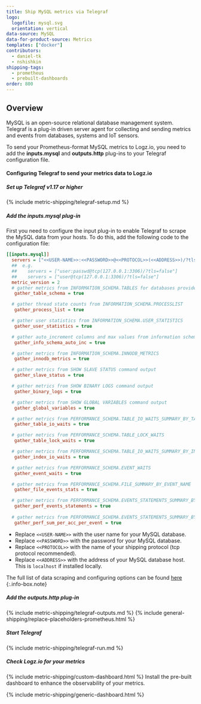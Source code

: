 ```yaml
---
title: Ship MySQL metrics via Telegraf
logo:
  logofile: mysql.svg
  orientation: vertical
data-source: MySQL
data-for-product-source: Metrics
templates: ["docker"]
contributors:
  - daniel-tk
  - nshishkin
shipping-tags:  
  - prometheus
  - prebuilt-dashboards
order: 800
---
```


## Overview

MySQL is an open-source relational database management system. Telegraf is a plug-in driven server agent for collecting and sending metrics and events from databases, systems and IoT sensors.

To send your Prometheus-format MySQL metrics to Logz.io, you need to add the **inputs.mysql** and **outputs.http** plug-ins to your Telegraf configuration file.

#### Configuring Telegraf to send your metrics data to Logz.io

<div class="tasklist">

##### Set up Telegraf v1.17 or higher

{% include metric-shipping/telegraf-setup.md %}

##### Add the inputs.mysql plug-in

First you need to configure the input plug-in to enable Telegraf to scrape the MySQL data from your hosts. To do this, add the following code to the configuration file:

``` ini
[[inputs.mysql]]
  servers = ["<<USER-NAME>>:<<PASSWORD>>@<<PROTOCOL>>(<<ADDRESS>>)/?tls=false"]
  ##  e.g.
  ##    servers = ["user:passwd@tcp(127.0.0.1:3306)/?tls=false"]
  ##    servers = ["user@tcp(127.0.0.1:3306)/?tls=false"]
  metric_version = 2
  # gather metrics from INFORMATION_SCHEMA.TABLES for databases provided above list
   gather_table_schema = true

  # gather thread state counts from INFORMATION_SCHEMA.PROCESSLIST
   gather_process_list = true

  # gather user statistics from INFORMATION_SCHEMA.USER_STATISTICS
   gather_user_statistics = true

  # gather auto_increment columns and max values from information schema
   gather_info_schema_auto_inc = true

  # gather metrics from INFORMATION_SCHEMA.INNODB_METRICS
   gather_innodb_metrics = true

  # gather metrics from SHOW SLAVE STATUS command output
   gather_slave_status = true

  # gather metrics from SHOW BINARY LOGS command output
   gather_binary_logs = true

  # gather metrics from SHOW GLOBAL VARIABLES command output
   gather_global_variables = true

  # gather metrics from PERFORMANCE_SCHEMA.TABLE_IO_WAITS_SUMMARY_BY_TABLE
   gather_table_io_waits = true

  # gather metrics from PERFORMANCE_SCHEMA.TABLE_LOCK_WAITS
   gather_table_lock_waits = true

  # gather metrics from PERFORMANCE_SCHEMA.TABLE_IO_WAITS_SUMMARY_BY_INDEX_USAGE
   gather_index_io_waits = true

  # gather metrics from PERFORMANCE_SCHEMA.EVENT_WAITS
   gather_event_waits = true

  # gather metrics from PERFORMANCE_SCHEMA.FILE_SUMMARY_BY_EVENT_NAME
   gather_file_events_stats = true

  # gather metrics from PERFORMANCE_SCHEMA.EVENTS_STATEMENTS_SUMMARY_BY_DIGEST
   gather_perf_events_statements = true
  
  # gather metrics from PERFORMANCE_SCHEMA.EVENTS_STATEMENTS_SUMMARY_BY_ACCOUNT_BY_EVENT_NAME
   gather_perf_sum_per_acc_per_event = true
```

* Replace `<<USER-NAME>>` with the user name for your MySQL database.
* Replace `<<PASSWORD>>` with the password for your MySQL database.
* Replace `<<PROTOCOL>>` with the name of your shipping protocol (tcp protocol recommended).
* Replace `<<ADDRESS>>` with the address of your MySQL database host. This is `localhost` if installed locally.

<!-- info-box-start:info -->
The full list of data scraping and configuring options can be found [here](https://github.com/influxdata/telegraf/blob/release-1.18/plugins/inputs/mysql/README.md)
{:.info-box.note}
<!-- info-box-end -->

##### Add the outputs.http plug-in
  
{% include metric-shipping/telegraf-outputs.md %}
{% include general-shipping/replace-placeholders-prometheus.html %}

##### Start Telegraf

{% include metric-shipping/telegraf-run.md %}

##### Check Logz.io for your metrics

{% include metric-shipping/custom-dashboard.html %} Install the pre-built dashboard to enhance the observability of your metrics.

<!-- logzio-inject:install:grafana:dashboards ids=["2zMVEOdWnIMgOPATDLByX7"] --> 

{% include metric-shipping/generic-dashboard.html %} 


</div>
